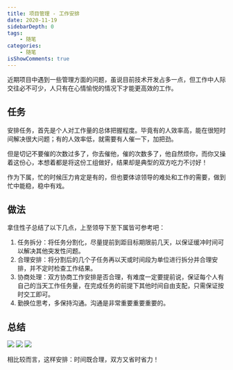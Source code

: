 ```yaml
---
title: 项目管理 - 工作安排
date: 2020-11-19
sidebarDepth: 0
tags:
    - 随笔
categories:
    - 随笔
isShowComments: true
---
```


<Boxx/>

近期项目中遇到一些管理方面的问题，虽说目前技术开发占多一点，但工作中人际交往必不可少，人只有在心情愉悦的情况下才能更高效的工作。

<!-- more -->

## 任务

安排任务，首先是个人对工作量的总体把握程度。毕竟有的人效率高，能在很短时间解决很大问题；有的人效率低，就需要有人催一下，加把劲。

但是切记不要催的次数过多了，你去催他，催的次数多了，他自然烦你，而你又操着这份心，本想着都是将这份工组做好，结果却是典型的双方吃力不讨好！

作为下属，忙的时候压力肯定是有的，但也要体谅领导的难处和工作的需要，做到忙中能稳，稳中有戏。

## 做法

拿住性子总结了以下几点，上至领导下至下属皆可参考吧：

1. 任务拆分：将任务分割化，尽量提前到距目标期限前几天，以保证缓冲时间可以解决其他突发性问题。
2. 合理安排：将分割后的几个子任务再以天或时间段为单位进行拆分并合理安排，并不定时检查工作结果。
3. 协商处理：双方协商工作安排是否合理，有难度一定要提前说，保证每个人有自己的当天工作任务量，在完成任务的前提下其他时间自由支配，只需保证按时交工即可。
4. 勤换位思考，多保持沟通。沟通是非常重要重要重要的。

## 总结

<p align="left">
    <img style="pointer-events:none;" src="http://ww2.sinaimg.cn/bmiddle/006r3PQBjw1fbrk6urvr5g302i02iq3n.gif">
    <img style="pointer-events:none;" src="http://ww2.sinaimg.cn/bmiddle/006r3PQBjw1fbrk6urvr5g302i02iq3n.gif">
    <img style="pointer-events:none;" src="http://ww2.sinaimg.cn/bmiddle/006r3PQBjw1fbrk6urvr5g302i02iq3n.gif">
</p>

相比较而言，这样安排：时间既合理，双方又省时省力！

<Reward/>
